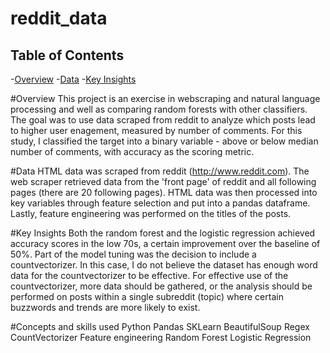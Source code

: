 # reddit_data

## Table of Contents
-[Overview](#overview)
-[Data](#data)
-[Key Insights](#key-insights)

#Overview
This project is an exercise in webscraping and natural language processing and well as comparing random forests with other classifiers. The goal was to use data scraped from reddit to analyze which posts lead to higher user enagement, measured by number of comments. For this study, I classified the target into a binary variable - above or below median number of comments, with accuracy as the scoring metric.


#Data
HTML data was scraped from reddit (http://www.reddit.com). The web scraper retrieved data from the 'front page' of reddit and all following pages (there are 20 following pages). HTML data was then processed into key variables through feature selection and put into a pandas dataframe. Lastly, feature engineering was performed on the titles of the posts.

#Key Insights
	Both the random forest and the logistic regression achieved accuracy scores in the low 70s, a certain improvement over the baseline of 50%. Part of the model tuning was the decision to include a countvectorizer. In this case, I do not believe the dataset has enough word data for the countvectorizer to be effective. For effective use of the countvectorizer, more data should be gathered, or the analysis should be performed on posts within a single subreddit (topic) where certain buzzwords and trends are more likely to exist.



#Concepts and skills used
Python
Pandas
SKLearn
BeautifulSoup
Regex
CountVectorizer
Feature engineering
Random Forest
Logistic Regression